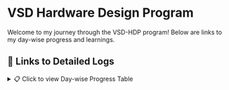 # VSD Hardware Design Program

Welcome to my journey through the VSD-HDP program! Below are links to my day-wise progress and learnings.

## 🔽 Links to Detailed Logs

<details>
<summary>📋 Click to view Day-wise Progress Table</summary>

| Day  | Topic | Status |
|------|-------|--------|
| Day 0 | [Tools Installation](Day0/README.md) | ✅ Done |
| Day 1 | [Introduction to Verilog RTL design and Synthesis](Day1/README.md) | ✅ Done |
| Day 2 | [Timing libs, hierarchical vs flat synthesis and efficient flop coding styles](Day2/README.md) | ✅ Done |
| Day 3 | [Combinational and sequential optimizations](Day3/README.md) | ✅ Done |
| Day 4 | [GLS, blocking vs non-blocking and Synthesis-Simulation mismatch](Day4/README.md) | ✅ Done |
| Day 5 | [VSDBabySoC Design and Modeling](Day5/README.md) | ✅ Done |
| Day 6 | [VSDBabySoC Post-Synthesis Simulation](Day6/README.md) | ✅ Done |
| Day 7 | [Timing Graphs using openSTA](Day7/README.md) | ✅ Done |
| Day 8 | [CMOS Circuit Design and SPICE Simulations](Day8/README.md) | ✅ Done |
| Day 9 | [Velocity Saturation and basics of CMOS inverter VTC](Day9/README.md) | ✅ Done |
| Day 10 | [CMOS Switching threshold and dynamic simulations](Day10/README.md) | 🚧 In Progress |

</details>
